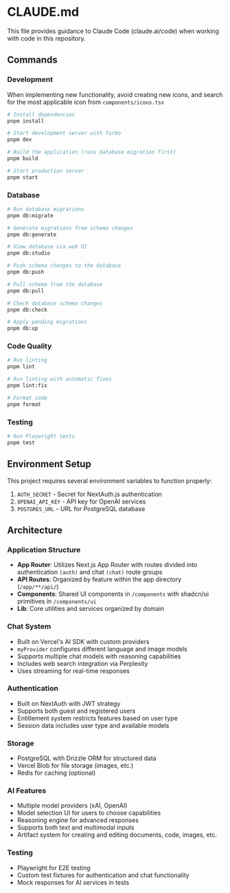 # CLAUDE.md

This file provides guidance to Claude Code (claude.ai/code) when working with code in this repository.

## Commands

### Development

When implementing new functionality, avoid creating new icons, and search for the most applicable icon from `components/icons.tsx`  

```bash
# Install dependencies
pnpm install

# Start development server with Turbo
pnpm dev

# Build the application (runs database migration first)
pnpm build

# Start production server
pnpm start
```

### Database

```bash
# Run database migrations
pnpm db:migrate

# Generate migrations from schema changes
pnpm db:generate

# View database via web UI
pnpm db:studio

# Push schema changes to the database
pnpm db:push

# Pull schema from the database
pnpm db:pull

# Check database schema changes
pnpm db:check

# Apply pending migrations
pnpm db:up
```

### Code Quality

```bash
# Run linting
pnpm lint

# Run linting with automatic fixes
pnpm lint:fix

# Format code
pnpm format
```

### Testing

```bash
# Run Playwright tests
pnpm test
```

## Environment Setup

This project requires several environment variables to function properly:

1. `AUTH_SECRET` - Secret for NextAuth.js authentication
2. `OPENAI_API_KEY` - API key for OpenAI services
3. `POSTGRES_URL` - URL for PostgreSQL database

## Architecture

### Application Structure

- **App Router**: Utilizes Next.js App Router with routes divided into authentication `(auth)` and chat `(chat)` route groups
- **API Routes**: Organized by feature within the app directory (`/app/**/api/`)
- **Components**: Shared UI components in `/components` with shadcn/ui primitives in `/components/ui`
- **Lib**: Core utilities and services organized by domain

### Chat System

- Built on Vercel's AI SDK with custom providers
- `myProvider` configures different language and image models
- Supports multiple chat models with reasoning capabilities
- Includes web search integration via Perplexity
- Uses streaming for real-time responses

### Authentication

- Built on NextAuth with JWT strategy
- Supports both guest and registered users
- Entitlement system restricts features based on user type
- Session data includes user type and available models

### Storage

- PostgreSQL with Drizzle ORM for structured data
- Vercel Blob for file storage (images, etc.)
- Redis for caching (optional)

### AI Features

- Multiple model providers (xAI, OpenAI) 
- Model selection UI for users to choose capabilities
- Reasoning engine for advanced responses
- Supports both text and multimodal inputs
- Artifact system for creating and editing documents, code, images, etc.

### Testing

- Playwright for E2E testing
- Custom test fixtures for authentication and chat functionality
- Mock responses for AI services in tests
